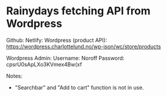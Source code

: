 # Rainydays fetching API from Wordpress



Github: 
Netlify:
Wordpress (product API): https://wordpress.charlottelund.no/wp-json/wc/store/products


Wordpress Admin:
Username: Noroff
Password: cpsrU0sApLXo3KVmex4Bw(xf 

Notes:
- "Searchbar" and "Add to cart" function is not in use.

